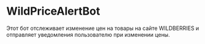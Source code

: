 # WildPriceAlertBot

Этот бот отслеживает изменение цен на товары на сайте WILDBERRIES и отправляет уведомления пользователю при изменении цены. 
